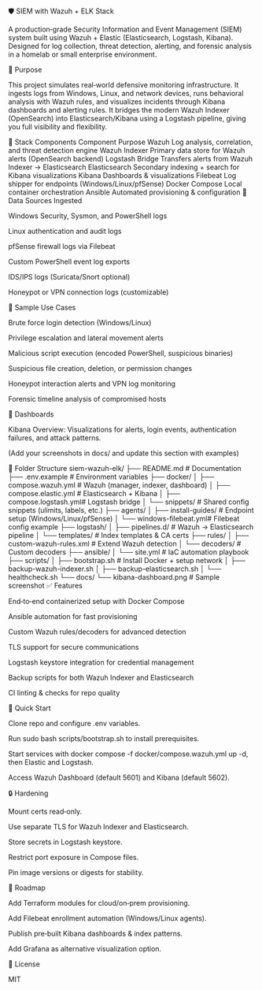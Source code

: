 🛡️ SIEM with Wazuh + ELK Stack

A production‑grade Security Information and Event Management (SIEM) system built using Wazuh + Elastic (Elasticsearch, Logstash, Kibana). Designed for log collection, threat detection, alerting, and forensic analysis in a homelab or small enterprise environment.

🧠 Purpose

This project simulates real‑world defensive monitoring infrastructure. It ingests logs from Windows, Linux, and network devices, runs behavioral analysis with Wazuh rules, and visualizes incidents through Kibana dashboards and alerting rules. It bridges the modern Wazuh Indexer (OpenSearch) into Elasticsearch/Kibana using a Logstash pipeline, giving you full visibility and flexibility.

🧰 Stack Components
Component	Purpose
Wazuh	Log analysis, correlation, and threat detection engine
Wazuh Indexer	Primary data store for Wazuh alerts (OpenSearch backend)
Logstash Bridge	Transfers alerts from Wazuh Indexer → Elasticsearch
Elasticsearch	Secondary indexing + search for Kibana visualizations
Kibana	Dashboards & visualizations
Filebeat	Log shipper for endpoints (Windows/Linux/pfSense)
Docker Compose	Local container orchestration
Ansible	Automated provisioning & configuration
🔐 Data Sources Ingested

Windows Security, Sysmon, and PowerShell logs

Linux authentication and audit logs

pfSense firewall logs via Filebeat

Custom PowerShell event log exports

IDS/IPS logs (Suricata/Snort optional)

Honeypot or VPN connection logs (customizable)

🚨 Sample Use Cases

Brute force login detection (Windows/Linux)

Privilege escalation and lateral movement alerts

Malicious script execution (encoded PowerShell, suspicious binaries)

Suspicious file creation, deletion, or permission changes

Honeypot interaction alerts and VPN log monitoring

Forensic timeline analysis of compromised hosts

📸 Dashboards

Kibana Overview: Visualizations for alerts, login events, authentication failures, and attack patterns.

(Add your screenshots in docs/ and update this section with examples)

📁 Folder Structure
siem-wazuh-elk/
├── README.md               # Documentation
├── .env.example            # Environment variables
├── docker/
│   ├── compose.wazuh.yml   # Wazuh (manager, indexer, dashboard)
│   ├── compose.elastic.yml # Elasticsearch + Kibana
│   ├── compose.logstash.yml# Logstash bridge
│   └── snippets/           # Shared config snippets (ulimits, labels, etc.)
├── agents/
│   ├── install-guides/     # Endpoint setup (Windows/Linux/pfSense)
│   └── windows-filebeat.yml# Filebeat config example
├── logstash/
│   ├── pipelines.d/        # Wazuh → Elasticsearch pipeline
│   └── templates/          # Index templates & CA certs
├── rules/
│   ├── custom-wazuh-rules.xml # Extend Wazuh detection
│   └── decoders/              # Custom decoders
├── ansible/
│   └── site.yml            # IaC automation playbook
├── scripts/
│   ├── bootstrap.sh        # Install Docker + setup network
│   ├── backup-wazuh-indexer.sh
│   ├── backup-elasticsearch.sh
│   └── healthcheck.sh
└── docs/
    └── kibana-dashboard.png   # Sample screenshot
✅ Features

End‑to‑end containerized setup with Docker Compose

Ansible automation for fast provisioning

Custom Wazuh rules/decoders for advanced detection

TLS support for secure communications

Logstash keystore integration for credential management

Backup scripts for both Wazuh Indexer and Elasticsearch

CI linting & checks for repo quality

🚀 Quick Start

Clone repo and configure .env variables.

Run sudo bash scripts/bootstrap.sh to install prerequisites.

Start services with docker compose -f docker/compose.wazuh.yml up -d, then Elastic and Logstash.

Access Wazuh Dashboard (default 5601) and Kibana (default 5602).

🔒 Hardening

Mount certs read‑only.

Use separate TLS for Wazuh Indexer and Elasticsearch.

Store secrets in Logstash keystore.

Restrict port exposure in Compose files.

Pin image versions or digests for stability.

📌 Roadmap

Add Terraform modules for cloud/on‑prem provisioning.

Add Filebeat enrollment automation (Windows/Linux agents).

Publish pre‑built Kibana dashboards & index patterns.

Add Grafana as alternative visualization option.

📜 License

MIT
